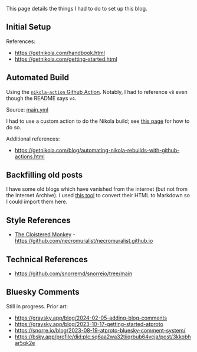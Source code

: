 <!--
.. title: Blog Setup Notes
.. slug: blog-setup-notes
.. date: 2024-07-05 16:30:22 UTC-07:00
.. tags: 
.. category: 
.. link: 
.. description: 
.. type: text
-->

This page details the things I had to do to set up this blog.

## Initial Setup

References:

* <https://getnikola.com/handbook.html>
* <https://getnikola.com/getting-started.html>

## Automated Build

Using the [`nikola-action` Github Action](https://github.com/getnikola/nikola-action). Notably, I had to reference `v8` even though the README says `v4`.

Source: [main.yml](../../.github/workflows/main.yml)

I had to use a custom action to do the Nikola build; see [this page](https://docs.github.com/en/pages/getting-started-with-github-pages/configuring-a-publishing-source-for-your-github-pages-site#publishing-with-a-custom-github-actions-workflow) for how to do so.

Additional references:

* <https://getnikola.com/blog/automating-nikola-rebuilds-with-github-actions.html>

## Backfilling old posts

I have some old blogs which have vanished from the internet (but not from the Internet Archive). I used [this tool](https://www.minifier.org/html-to-markdown) to convert their HTML to Markdown so I could import them here.

## Style References

* [The Cloistered Monkey](https://necromuralist.github.io/) - <https://github.com/necromuralist/necromuralist.github.io>

## Technical References

* <https://github.com/snorremd/snorreio/tree/main>


## Bluesky Comments

Still in progress. Prior art:

* <https://graysky.app/blog/2024-02-05-adding-blog-comments>
* <https://graysky.app/blog/2023-10-17-getting-started-atproto>
* <https://snorre.io/blog/2023-08-19-atproto-bluesky-comment-system/>
* <https://bsky.app/profile/did:plc:sq6aa2wa32tiiqrbub64vcja/post/3kkobhar5qk2e>
